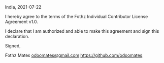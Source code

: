 India, 2021-07-22

I hereby agree to the terms of the Fothz Individual Contributor License
Agreement v1.0.

I declare that I am authorized and able to make this agreement and sign this
declaration.

Signed,

Fothz Mates odoomates@gmail.com https://github.com/odoomates
